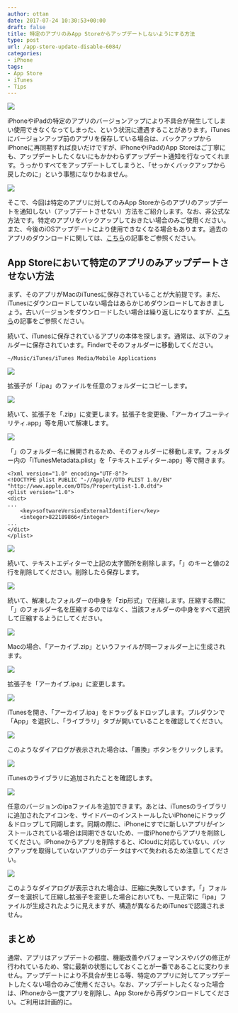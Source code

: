 ```yaml
---
author: ottan
date: 2017-07-24 10:30:53+00:00
draft: false
title: 特定のアプリのみApp Storeからアップデートしないようにする方法
type: post
url: /app-store-update-disable-6084/
categories:
- iPhone
tags:
- App Store
- iTunes
- Tips
---
```


![](/images/2017/07/170724-5975ba4393afe.jpg)






iPhoneやiPadの特定のアプリのバージョンアップにより不具合が発生してしまい使用できなくなってしまった、という状況に遭遇することがあります。iTunesにバージョンアップ前のアプリを保存している場合は、バックアップからiPhoneに再同期すれば良いだけですが、iPhoneやiPadのApp Storeはご丁寧にも、アップデートしたくないにもかかわらずアップデート通知を行なってくれます。うっかりすべてをアップデートしてしまうと、「せっかくバックアップから戻したのに」という事態になりかねません。





![](/images/2017/07/170724-5975bc20b9c96.png)






そこで、今回は特定のアプリに対してのみApp Storeからのアプリのアップデートを通知しない（アップデートさせない）方法をご紹介します。なお、非公式な方法です。特定のアプリをバックアップしておきたい場合のみご使用ください。また、今後のiOSアップデートにより使用できなくなる場合もあります。過去のアプリのダウンロードに関しては、[こちら](/app-store-old-version-apps-3114/)の記事をご参照ください。





## App Storeにおいて特定のアプリのみアップデートさせない方法





まず、そのアプリがMacのiTunesに保存されていることが大前提です。まだ、iTunesにダウンロードしていない場合はあらかじめダウンロードしておきましょう。古いバージョンをダウンロードしたい場合は繰り返しになりますが、[こちら](/app-store-old-version-apps-3114/)の記事をご参照ください。





続いて、iTunesに保存されているアプリの本体を探します。通常は、以下のフォルダーに保存されています。Finderでそのフォルダーに移動してください。




    
    ~/Music/iTunes/iTunes Media/Mobile Applications





![](/images/2017/07/170724-5975bc2ee6ff5.png)






拡張子が「<AppName>.ipa」のファイルを任意のフォルダーにコピーします。





![](/images/2017/07/170724-5975c90ee6752.png)






続いて、拡張子を「<AppName>.zip」に変更します。拡張子を変更後、「アーカイブユーティリティ.app」等を用いて解凍します。





![](/images/2017/07/170724-5975c934d869c.png)






「<AppName>」のフォルダー名に展開されるため、そのフォルダーに移動します。フォルダー内の「iTunesMetadata.plist」を「テキストエディター.app」等で開きます。




    
    <?xml version="1.0" encoding="UTF-8"?>
    <!DOCTYPE plist PUBLIC "-//Apple//DTD PLIST 1.0//EN" "http://www.apple.com/DTDs/PropertyList-1.0.dtd">
    <plist version="1.0">
    <dict>
    ...
    	<key>softwareVersionExternalIdentifier</key>
    	<integer>822189866</integer>
    ...
    </dict>
    </plist>





![](/images/2017/07/170724-5975c9974c94f.png)






続いて、テキストエディターで上記の太字箇所を削除します。「<softwareVersionExternalIdentifier>」のキーと値の2行を削除してください。削除したら保存します。





![](/images/2017/07/170724-5975c9f923233.png)






続いて、解凍したフォルダーの中身を「zip形式」で圧縮します。圧縮する際に「<AppName>」のフォルダー名を圧縮するのではなく、当該フォルダーの中身をすべて選択して圧縮するようにしてください。





![](/images/2017/07/170724-5975ca3b92ea7.png)






Macの場合、「アーカイブ.zip」というファイルが同一フォルダー上に生成されます。





![](/images/2017/07/170724-5975ca5ec8bc3.png)






拡張子を「アーカイブ.ipa」に変更します。





![](/images/2017/07/170724-5975ca70f0d46.png)






iTunesを開き、「アーカイブ.ipa」をドラッグ＆ドロップします。プルダウンで「App」を選択し、「ライブラリ」タブが開いていることを確認してください。





![](/images/2017/07/170724-5975cac60b1d7.png)






このようなダイアログが表示された場合は、「置換」ボタンをクリックします。





![](/images/2017/07/170724-5975cae7f0776.png)






iTunesのライブラリに追加されたことを確認します。





![](/images/2017/07/170724-5975cb00281ad.png)






任意のバージョンのipaファイルを追加できます。あとは、iTunesのライブラリに追加されたアイコンを、サイドバーのインストールしたいiPhoneにドラッグ＆ドロップして同期します。同期の際に、iPhoneにすでに新しいアプリがインストールされている場合は同期できないため、一度iPhoneからアプリを削除してください。iPhoneからアプリを削除すると、iCloudに対応していない、バックアップを取得していないアプリのデータはすべて失われるため注意してください。





![](/images/2017/07/170724-5975caacd2419.png)






このようなダイアログが表示された場合は、圧縮に失敗しています。「<AppName>」フォルダーを選択して圧縮し拡張子を変更した場合においても、一見正常に「ipa」ファイルが生成されたように見えますが、構造が異なるためiTunesで認識されません。





## まとめ





通常、アプリはアップデートの都度、機能改善やパフォーマンスやバグの修正が行われているため、常に最新の状態にしておくことが一番であることに変わりません。アップデートにより不具合が生じる等、特定のアプリに対してアップデートしたくない場合のみご使用ください。なお、アップデートしたくなった場合は、iPhoneから一度アプリを削除し、App Storeから再ダウンロードしてください。ご利用は計画的に。
